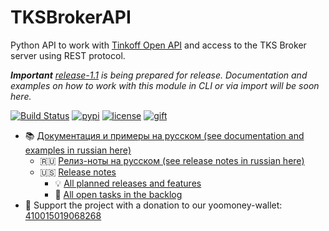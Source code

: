 # TKSBrokerAPI

Python API to work with [Tinkoff Open API](https://tinkoff.github.io/investAPI/swagger-ui/) and access to the TKS Broker server using REST protocol.

***Important** [release-1.1](https://github.com/Tim55667757/TKSBrokerAPI/milestone/1) is being prepared for release. Documentation and examples on how to work with this module in CLI or via import will be soon here.*

[![Build Status](https://travis-ci.com/Tim55667757/TKSBrokerAPI.svg?branch=master)](https://travis-ci.com/Tim55667757/TKSBrokerAPI)
[![pypi](https://img.shields.io/pypi/v/TKSBrokerAPI.svg)](https://pypi.python.org/pypi/TKSBrokerAPI)
[![license](https://img.shields.io/pypi/l/TKSBrokerAPI.svg)](https://github.com/Tim55667757/TKSBrokerAPI/blob/master/LICENSE)
[![gift](https://badgen.net/badge/gift/donate/green)](https://yoomoney.ru/quickpay/shop-widget?writer=seller&targets=Donat%20(gift)%20for%20the%20authors%20of%20the%20TKSBrokerAPI%20project&default-sum=999&button-text=13&payment-type-choice=on&successURL=https%3A%2F%2Ftim55667757.github.io%2FTKSBrokerAPI%2F&quickpay=shop&account=410015019068268)

* 📚 [Документация и примеры на русском (see documentation and examples in russian here)](https://github.com/Tim55667757/TKSBrokerAPI/blob/master/README_RU.md)
  * 🇷🇺 [Релиз-ноты на русском (see release notes in russian here)](https://github.com/Tim55667757/TKSBrokerAPI/blob/master/CHANGELOG_RU.md)
  * 🇺🇸 [Release notes](https://github.com/Tim55667757/TKSBrokerAPI/blob/master/CHANGELOG.md)
    * 💡 [All planned releases and features](https://github.com/Tim55667757/TKSBrokerAPI/milestones?direction=desc&sort=title&state=open)
    * 📂 [All open tasks in the backlog](https://github.com/Tim55667757/TKSBrokerAPI/issues?q=is%3Aissue+is%3Aopen+sort%3Acreated-asc)
* 🎁 Support the project with a donation to our yoomoney-wallet: [410015019068268](https://yoomoney.ru/quickpay/shop-widget?writer=seller&targets=Donat%20(gift)%20for%20the%20authors%20of%20the%20TKSBrokerAPI%20project&default-sum=999&button-text=13&payment-type-choice=on&successURL=https%3A%2F%2Ftim55667757.github.io%2FTKSBrokerAPI%2F&quickpay=shop&account=410015019068268)
